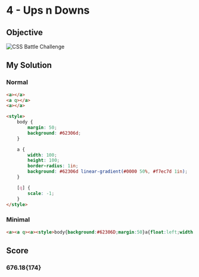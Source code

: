 # 4 - Ups n Downs

## Objective

![CSS Battle Challenge](https://cssbattle.dev/targets/4.png)

## My Solution

### Normal

```html
<a></a>
<a q></a>
<a></a>

<style>
	body {
		margin: 50;
		background: #62306d;
	}

	a {
		width: 100;
		height: 100;
		border-radius: 1in;
		background: #62306d linear-gradient(#0000 50%, #f7ec7d 1in);
	}

	[q] {
		scale: -1;
	}
</style>
```

### Minimal

```html
<a><a q><a><style>body{background:#62306D;margin:50}a{float:left;width:100;height:200;border-radius:1in;background:#62306D linear-gradient(#0000 50%,#F7EC7D 1in)}[q]{scale:-1
```

## Score

### 676.18{174}
